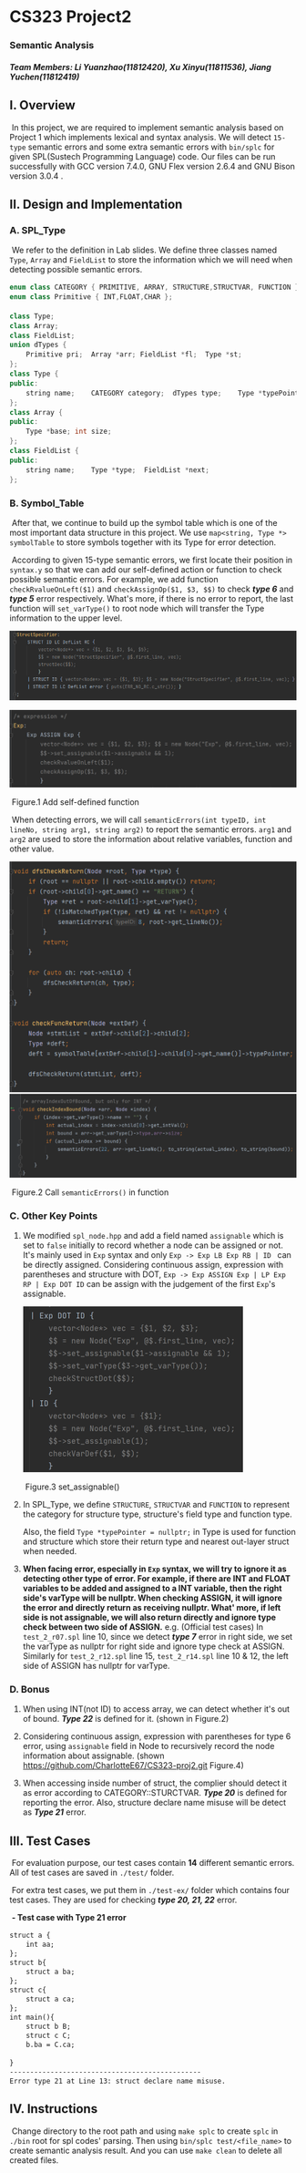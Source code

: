 # CS323 Project2

###  Semantic Analysis

##### **Team Members: Li Yuanzhao(11812420), Xu Xinyu(11811536), Jiang Yuchen(11812419)**

## I. Overview

​		In this project, we are required to implement semantic analysis based on Project 1 which implements lexical and syntax analysis. We will detect `15-type` semantic errors and some extra semantic errors with `bin/splc`  for given SPL(Sustech Programming Language) code. Our files can be run successfully with GCC version 7.4.0, GNU Flex version 2.6.4 and GNU Bison version 3.0.4 .



## II. Design and Implementation

### A. SPL_Type

​		We refer to the definition in Lab slides. We define three classes named `Type`, `Array` and `FieldList` to store the information which we will need when detecting possible semantic errors.

```C++
enum class CATEGORY { PRIMITIVE, ARRAY, STRUCTURE,STRUCTVAR, FUNCTION };
enum class Primitive { INT,FLOAT,CHAR };

class Type;
class Array;
class FieldList;
union dTypes {
    Primitive pri;	Array *arr;	FieldList *fl;	Type *st;
};
class Type {
public:
    string name;	CATEGORY category;	dTypes type;	Type *typePointer = nullptr; 
};
class Array {
public:
    Type *base;	int size;
};
class FieldList {
public:
    string name;	Type *type;	 FieldList *next;
};
```

### B. Symbol_Table

​		After that, we continue to build up the symbol table which is one of the most important data structure in this project. We use `map<string, Type *> symbolTable` to store symbols together with its Type for error detection.

​		According to given 15-type semantic errors, we first locate their position in `syntax.y` so that we can add our self-defined action or function to check possible semantic errors. For example, we add function `checkRvalueOnLeft($1)` and `checkAssignOp($1, $3, $$)`  to check ***type 6*** and ***type 5*** error respectively. What's more, if there is no error to report, the last function will `set_varType()` to root node which will transfer the Type information to the upper level.

​														<img src="SID-Project2.assets/image-20211121142542419.png" alt="image-20211121142542419"  />

<img src="SID-Project2.assets/image-20211120234916090.png" alt="image-20211120234916090" style="zoom:50%;" />

​													Figure.1 Add self-defined function

​		When detecting errors, we will call `semanticErrors(int typeID, int lineNo, string arg1, string arg2)` to report the semantic errors. `arg1` and `arg2` are used to store the information about relative variables, function and other value.

<img src="SID-Project2.assets/image-20211121143021112.png" alt="image-20211121143021112"  />

<img src="SID-Project2.assets/image-20211120235304929.png" alt="image-20211120235304929" style="zoom:50%;" />

​													Figure.2 Call `semanticErrors()` in function

### 	C. Other Key Points

  1. We modified `spl_node.hpp` and add a field named `assignable` which is set to `false` initially to record whether a node can be assigned or not. It's mainly used in `Exp` syntax and only `Exp -> Exp LB Exp RB | ID `  can be directly assigned. Considering continuous assign, expression with parentheses and structure with DOT, `Exp -> Exp ASSIGN Exp | LP Exp RP | Exp DOT ID` can be assign with the judgement of the first `Exp`'s assignable.

     ![image-20211121142416354](SID-Project2.assets/image-20211121142416354.png)

     ​													Figure.3  set_assignable()																				

  2. In SPL_Type, we define `STRUCTURE`, `STRUCTVAR` and `FUNCTION` to represent the category for structure type, structure's field type and function type. 

     Also, the field `Type *typePointer = nullptr;` in Type is used for function and structure which store their return type and nearest out-layer struct when needed.

  3. **When facing error, especially in `Exp` syntax, we will try to ignore it as detecting other type of error. For example, if there are INT and FLOAT variables to be added and assigned to a INT variable, then the right side's varType will be nullptr. When checking ASSIGN, it will ignore the error and directly return as receiving nullptr. What' more, if left side is not assignable, we will also return directly and ignore type check between two side of ASSIGN.** e.g. (Official test cases) In `test_2_r07.spl`  line 10, since we detect ***type 7*** error in right side, we set the varType as nullptr for right side and ignore type check at ASSIGN. Similarly for `test_2_r12.spl` line 15, `test_2_r14.spl`  line 10 & 12,  the left side of ASSIGN has nullptr for varType. 

### D. Bonus

1. When using INT(not ID) to access array, we can detect whether it's out of bound. ***Type 22*** is defined for it. (shown in Figure.2)

2. Considering continuous assign, expression with parentheses for type 6 error, using `assignable` field in Node to recursively record the node information about assignable. (shown https://github.com/CharlotteE67/CS323-proj2.git Figure.4)
3. When accessing inside number of struct, the complier should detect it as error according to CATEGORY::STURCTVAR. ***Type 20*** is defined for reporting the error. Also, structure declare name misuse will be detect as ***Type 21*** error.



## III. Test Cases

​			For evaluation purpose, our test cases contain **14** different semantic errors. All of test cases are saved in `./test/` folder.

​			For extra test cases, we put them in `./test-ex/` folder which contains four test cases. They are used for checking ***type 20, 21, 22*** error.

​			**- Test case with Type 21 error**

```SPL
struct a {
    int aa;
};
struct b{
    struct a ba;
};
struct c{
    struct a ca;
};
int main(){
    struct b B;
    struct c C;
    b.ba = C.ca;

}
-----------------------------------------------
Error type 21 at Line 13: struct declare name misuse.
```



## IV. Instructions

​			Change directory to the root path and using `make splc` to create `splc` in `./bin` root for spl codes' parsing. Then using `bin/splc test/<file_name>` to create semantic analysis result. And you can use `make clean` to delete all created files.
